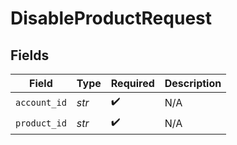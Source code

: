 # DisableProductRequest


## Fields

| Field              | Type               | Required           | Description        |
| ------------------ | ------------------ | ------------------ | ------------------ |
| `account_id`       | *str*              | :heavy_check_mark: | N/A                |
| `product_id`       | *str*              | :heavy_check_mark: | N/A                |